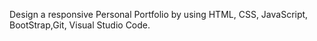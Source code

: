 Design a responsive Personal Portfolio by using HTML, CSS, JavaScript, BootStrap,Git, Visual Studio Code.
